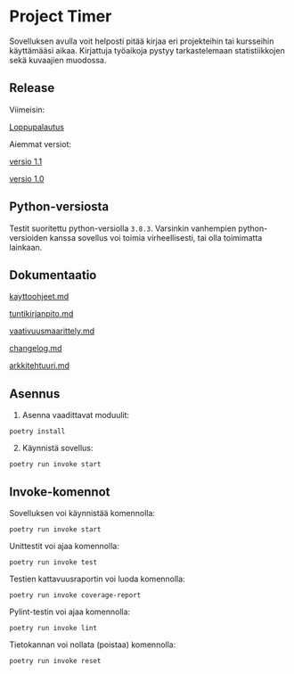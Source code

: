 # Project Timer

Sovelluksen avulla voit helposti pitää kirjaa eri projekteihin tai kursseihin käyttämääsi aikaa. Kirjattuja työaikoja pystyy tarkastelemaan statistiikkojen sekä kuvaajien muodossa.

## Release

Viimeisin:

[Loppupalautus](https://github.com/Capslock01/ot-harjoitustyo/releases/tag/viikko7)

Aiemmat versiot:

[versio 1.1](https://github.com/Capslock01/ot-harjoitustyo/releases/tag/viikko6)

[versio 1.0](https://github.com/Capslock01/ot-harjoitustyo/releases/tag/viikko5)

## Python-versiosta

Testit suoritettu python-versiolla `3.8.3`. Varsinkin vanhempien python-versioiden kanssa sovellus voi toimia virheellisesti, tai olla toimimatta lainkaan.

## Dokumentaatio

[kayttoohjeet.md](/dokumentaatio/kayttoohjeet.md)

[tuntikirjanpito.md](/dokumentaatio/tuntikirjanpito.md)

[vaativuusmaarittely.md](/dokumentaatio/vaatimusmaarittely.md)

[changelog.md](/dokumentaatio/changelog.md)

[arkkitehtuuri.md](/dokumentaatio/arkkitehtuuri.md)

## Asennus

1. Asenna vaadittavat moduulit:
```
poetry install
```
2. Käynnistä sovellus:
```
poetry run invoke start
```

## Invoke-komennot

Sovelluksen voi käynnistää komennolla:
```
poetry run invoke start
```

Unittestit voi ajaa komennolla:
```
poetry run invoke test
```

Testien kattavuusraportin voi luoda komennolla:
```
poetry run invoke coverage-report
```

Pylint-testin voi ajaa komennolla:
```
poetry run invoke lint
```

Tietokannan voi nollata (poistaa) komennolla:
```
poetry run invoke reset
```
